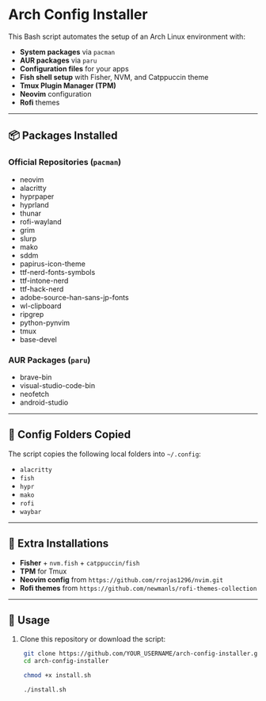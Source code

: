 # Arch Config Installer

This Bash script automates the setup of an Arch Linux environment with:

- **System packages** via `pacman`
- **AUR packages** via `paru`
- **Configuration files** for your apps
- **Fish shell setup** with Fisher, NVM, and Catppuccin theme
- **Tmux Plugin Manager (TPM)**
- **Neovim** configuration
- **Rofi** themes

---

## 📦 Packages Installed

### Official Repositories (`pacman`)

- neovim
- alacritty
- hyprpaper
- hyprland
- thunar
- rofi-wayland
- grim
- slurp
- mako
- sddm
- papirus-icon-theme
- ttf-nerd-fonts-symbols
- ttf-intone-nerd
- ttf-hack-nerd
- adobe-source-han-sans-jp-fonts
- wl-clipboard
- ripgrep
- python-pynvim
- tmux
- base-devel

### AUR Packages (`paru`)

- brave-bin
- visual-studio-code-bin
- neofetch
- android-studio

---

## 📂 Config Folders Copied

The script copies the following local folders into `~/.config`:

- `alacritty`
- `fish`
- `hypr`
- `mako`
- `rofi`
- `waybar`

---

## 🔹 Extra Installations

- **Fisher** + `nvm.fish` + `catppuccin/fish`
- **TPM** for Tmux
- **Neovim config** from `https://github.com/rrojas1296/nvim.git`
- **Rofi themes** from `https://github.com/newmanls/rofi-themes-collection`

---

## 🚀 Usage

1. Clone this repository or download the script:

   ```bash
    git clone https://github.com/YOUR_USERNAME/arch-config-installer.git
    cd arch-config-installer
   ```

   ```bash
    chmod +x install.sh
   ```

   ```bash
    ./install.sh
   ```
